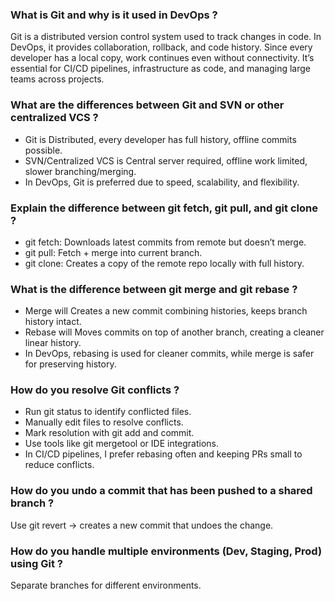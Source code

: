 ### What is Git and why is it used in DevOps ?
Git is a distributed version control system used to track changes in code. In DevOps, it provides collaboration, rollback, and code history. Since every developer has a local copy, work continues even without connectivity. It’s essential for CI/CD pipelines, infrastructure as code, and managing large teams across projects.

### What are the differences between Git and SVN or other centralized VCS ?
- Git is Distributed, every developer has full history, offline commits possible.
- SVN/Centralized VCS is Central server required, offline work limited, slower branching/merging.
- In DevOps, Git is preferred due to speed, scalability, and flexibility.

### Explain the difference between git fetch, git pull, and git clone ?
- git fetch: Downloads latest commits from remote but doesn’t merge.
- git pull: Fetch + merge into current branch.
- git clone: Creates a copy of the remote repo locally with full history.

### What is the difference between git merge and git rebase ?
- Merge will Creates a new commit combining histories, keeps branch history intact.
- Rebase will Moves commits on top of another branch, creating a cleaner linear history.
- In DevOps, rebasing is used for cleaner commits, while merge is safer for preserving history.

### How do you resolve Git conflicts ?
- Run git status to identify conflicted files.
- Manually edit files to resolve conflicts.
- Mark resolution with git add <file> and commit.
- Use tools like git mergetool or IDE integrations.
- In CI/CD pipelines, I prefer rebasing often and keeping PRs small to reduce conflicts.

### How do you undo a commit that has been pushed to a shared branch ?
Use git revert <commit-hash> → creates a new commit that undoes the change.

### How do you handle multiple environments (Dev, Staging, Prod) using Git ?
Separate branches for different environments.
